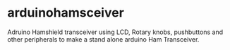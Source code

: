# arduinohamsceiver
Adruino Hamshield transceiver using LCD, Rotary knobs, pushbuttons and other peripherals to make a stand alone arduino Ham Transceiver. 
